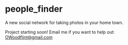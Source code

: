 # people_finder
A new social network for taking photos in your home town.

Project starting soon! Email me if you want to help out: OWoodflint@gmail.com
